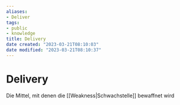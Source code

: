 ```yaml
---
aliases: 
- Deliver
tags: 
- public
- knowledge
title: Delivery
date created: "2023-03-21T08:10:03"
date modified: "2023-03-21T08:10:37"
---
```


# Delivery

Die Mittel, mit denen die [[Weakness|Schwachstelle]] bewaffnet wird
